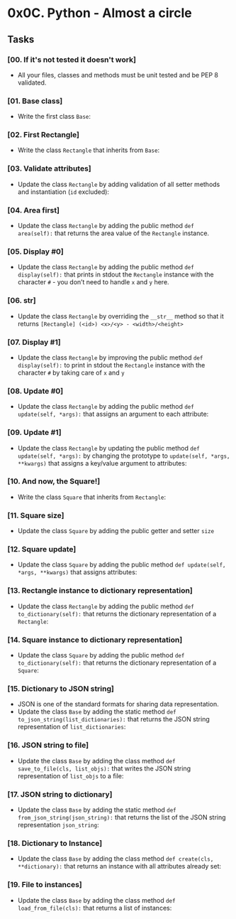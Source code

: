 # 0x0C. Python - Almost a circle

## Tasks

### [00. If it's not tested it doesn't work]
* All your files, classes and methods must be unit tested and be PEP 8 validated.

### [01. Base class]
* Write the first class `Base`:

### [02. First Rectangle]
* Write the class `Rectangle` that inherits from `Base`:

### [03. Validate attributes]
* Update the class `Rectangle` by adding validation of all setter methods and instantiation (`id` excluded):

### [04. Area first]
* Update the class `Rectangle` by adding the public method `def area(self):` that returns the area value of the `Rectangle` instance.

### [05. Display #0]
* Update the class `Rectangle` by adding the public method `def display(self):` that prints in stdout the `Rectangle` instance with the character `#` - you don’t need to handle `x` and `y` here.

### [06. __str__]
* Update the class `Rectangle` by overriding the `__str__` method so that it returns `[Rectangle] (<id>) <x>/<y> - <width>/<height>`

### [07. Display #1]
* Update the class `Rectangle` by improving the public method `def display(self):` to print in stdout the `Rectangle` instance with the character `#` by taking care of `x` and `y`

### [08. Update #0]
* Update the class `Rectangle` by adding the public method `def update(self, *args):` that assigns an argument to each attribute:

### [09. Update #1]
* Update the class `Rectangle` by updating the public method `def update(self, *args):` by changing the prototype to `update(self, *args, **kwargs)` that assigns a key/value argument to attributes:

### [10. And now, the Square!]
* Write the class `Square` that inherits from `Rectangle`:

### [11. Square size]
* Update the class `Square` by adding the public getter and setter `size`

### [12. Square update]
* Update the class `Square` by adding the public method `def update(self, *args, **kwargs)` that assigns attributes:

### [13. Rectangle instance to dictionary representation]
* Update the class `Rectangle` by adding the public method `def to_dictionary(self):` that returns the dictionary representation of a `Rectangle`:

### [14. Square instance to dictionary representation]
* Update the class `Square` by adding the public method `def to_dictionary(self):` that returns the dictionary representation of a `Square`:

### [15. Dictionary to JSON string]
* JSON is one of the standard formats for sharing data representation.
* Update the class `Base` by adding the static method `def to_json_string(list_dictionaries):` that returns the JSON string representation of `list_dictionaries`:

### [16. JSON string to file]
* Update the class `Base` by adding the class method `def save_to_file(cls, list_objs):` that writes the JSON string representation of `list_objs` to a file:

### [17. JSON string to dictionary]
* Update the class `Base` by adding the static method `def from_json_string(json_string):` that returns the list of the JSON string representation `json_string`:

### [18. Dictionary to Instance]
* Update the class `Base` by adding the class method `def create(cls, **dictionary):` that returns an instance with all attributes already set:

### [19. File to instances]
* Update the class `Base` by adding the class method `def load_from_file(cls):` that returns a list of instances:

